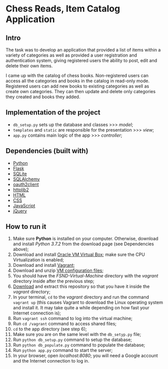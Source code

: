 # Chess Reads, Item Catalog Application

## Intro

The task was to develop an application that provided a list of items within a 
variety of categories as well as provided a user registration and 
authentication system, giving registered users the ability to post, edit and 
delete their own items.

I came up with the catalog of chess books. Non-registered users can access all
the categories and books in the catalog in read-only mode. Registered users 
can add new books to existing categories as well as create own categories.
They can then update and delete only categories they created and books they
added.     

## Implementation of the project

- `db_setup.py` sets up the database and classes >>> *model*;
- `templates` and `static` are responsible for the presentation >>> *view*;
- `app.py` contains main logic of the app >>> *controller*;

## Dependencies (built with) 

- [Python](https://www.python.org/downloads/)
- [Flask](http://flask.pocoo.org/)
- [SQLite](https://www.sqlite.org/index.html)
- [SQLAlchemy](https://www.sqlalchemy.org/)
- [oauth2client](https://github.com/googleapis/oauth2client)
- [httplib2](https://github.com/httplib2/httplib2)
- [HTML](https://www.w3.org/html/)
- [CSS](https://www.w3.org/Style/CSS/)
- [JavaScript](https://developer.mozilla.org/bm/docs/Web/JavaScript)
- [jQuery](https://jquery.com/)

## How to run it

 1. Make sure **Python** is installed on your computer. Otherwise, download and 
    install *Python 3.7.2* from the download page (see Dependencies above);
 2. Download and install [Oracle VM Virtual Box](https://www.virtualbox.org/);
    make sure the CPU Virtualization is enabled;
 3. Download and install [Vagrant](https://www.vagrantup.com/);
 4. Download and unzip [VM configuration files](http://bit.ly/2BdmpWt);
 5. You should have the *FSND-Virtual-Machine* directory with the *vagrant* 
    directory inside after the previous step;
 6. [Download](https://github.com/mostrovski/ChessReads/archive/master.zip) and 
    extract this repository so that you have it inside the *vagrant* directory;
 7. In your terminal, `cd` to the *vagrant* directory and run the command 
    `vagrant up` (this causes Vagrant to download the Linux operating system
    and install it. It may take quite a while depending on how fast your
    Internet connection is);
 8. Run `vagrant ssh` command to log into the virtual machine;
 9. Run `cd /vagrant` command to access shared files;
10. `cd` to the app directory (see step 6);
11. Make sure you are on the same level with the `db_setyp.py` file;
12. Run `python db_setup.py` command to setup the database;
13. Run `python db_populate.py` command to populate the database;
14. Run `python app.py` command to start the server;
15. In your browser, open *localhost:8080*; you will need a Google account and
	the Internet connection to log in. 
